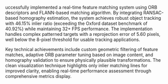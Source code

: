 uccessfully implemented a real-time feature matching system using ORB descriptors and FLANN-based matching algorithm. By integrating RANSAC-based homography estimation, the system achieves robust object tracking with 46.15% inlier ratio (exceeding the Oxford dataset benchmark of 40.92%) while maintaining 32+ FPS performance. The implementation handles complex patterned targets with a reprojection error of 5.60 pixels, well below the 8-pixel threshold for usable tracking applications.

Key technical achievements include custom geometric filtering of feature matches, adaptive ORB parameter tuning based on image content, and homography validation to ensure physically plausible transformations. The clean visualization technique highlights only inlier matching lines for improved clarity, enabling real-time performance assessment through comprehensive metrics display.
